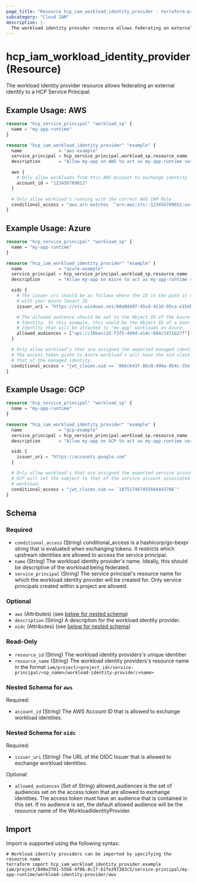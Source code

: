 ```yaml
---
page_title: "Resource hcp_iam_workload_identity_provider - terraform-provider-hcp"
subcategory: "Cloud IAM"
description: |-
  The workload identity provider resource allows federating an external identity to a HCP Service Principal.
---
```


# hcp_iam_workload_identity_provider (Resource)

The workload identity provider resource allows federating an external identity to a HCP Service Principal.

## Example Usage: AWS

```terraform
resource "hcp_service_principal" "workload_sp" {
  name = "my-app-runtime"
}

resource "hcp_iam_workload_identity_provider" "example" {
  name              = "aws-example"
  service_principal = hcp_service_principal.workload_sp.resource_name
  description       = "Allow my-app on AWS to act as my-app-runtime service principal"

  aws {
    # Only allow workloads from this AWS Account to exchange identity
    account_id = "123456789012"
  }

  # Only allow workload's running with the correct AWS IAM Role
  conditional_access = "aws.arn matches `^arn:aws:sts::123456789012:assumed-role/my-app-role`"
}
```

## Example Usage: Azure

```terraform
resource "hcp_service_principal" "workload_sp" {
  name = "my-app-runtime"
}

resource "hcp_iam_workload_identity_provider" "example" {
  name              = "azure-example"
  service_principal = hcp_service_principal.workload_sp.resource_name
  description       = "Allow my-app on Azure to act as my-app-runtime service principal"

  oidc {
    # The issuer uri should be as follows where the ID in the path is replaced
    # with your Azure Tenant ID
    issuer_uri = "https://sts.windows.net/60a0d497-45cd-413d-95ca-e154bbb9129b"

    # The allowed audience should be set to the Object ID of the Azure Managed
    # Identity. In this example, this would be the Object ID of a User Managed
    # Identity that will be attached to "my-app" workloads on Azure.
    allowed_audiences = ["api://10bacc1d-f3f5-499d-a14c-684c1471b27f"]
  }

  # Only allow workload's that are assigned the expected managed identity.
  # The access_token given to Azure workload's will have the oid claim set to
  # that of the managed identity.
  conditional_access = "jwt_claims.oid == `066c643f-86c0-490a-854c-35e77ddc7851`"
}
```

## Example Usage: GCP

```terraform
resource "hcp_service_principal" "workload_sp" {
  name = "my-app-runtime"
}

resource "hcp_iam_workload_identity_provider" "example" {
  name              = "gcp-example"
  service_principal = hcp_service_principal.workload_sp.resource_name
  description       = "Allow my-app on GCP to act as my-app-runtime service principal"

  oidc {
    issuer_uri = "https://accounts.google.com"
  }

  # Only allow workload's that are assigned the expected service account ID
  # GCP will set the subject to that of the service account associated with the
  # workload.
  conditional_access = "jwt_claims.sub == `107517467455664443766`"
}
```

<!-- schema generated by tfplugindocs -->
## Schema

### Required

- `conditional_access` (String) conditional_access is a hashicorp/go-bexpr string that is evaluated when exchanging tokens. It restricts which upstream identities are allowed to access the service principal.
- `name` (String) The workload identity provider's name. Ideally, this should be descriptive of the workload being federated.
- `service_principal` (String) The service principal's resource name for which the workload identity provider will be created for. Only service principals created within a project are allowed.

### Optional

- `aws` (Attributes) (see [below for nested schema](#nestedatt--aws))
- `description` (String) A description for the workload identity provider.
- `oidc` (Attributes) (see [below for nested schema](#nestedatt--oidc))

### Read-Only

- `resource_id` (String) The workload identity providers's unique identitier
- `resource_name` (String) The workload identity providers's resource name in the format `iam/project/<project_id>/service-principal/<sp_name>/workload-identity-provider/<name>`

<a id="nestedatt--aws"></a>
### Nested Schema for `aws`

Required:

- `account_id` (String) The AWS Account ID that is allowed to exchange workload identities.


<a id="nestedatt--oidc"></a>
### Nested Schema for `oidc`

Required:

- `issuer_uri` (String) The URL of the OIDC Issuer that is allowed to exchange workload identities.

Optional:

- `allowed_audiences` (Set of String) allowed_audiences is the set of audiences set on the access token that are allowed to exchange identities. The access token must have an audience that is contained in this set. If no audience is set, the default allowed audience will be the resource name of the WorkloadIdentityProvider.

## Import

Import is supported using the following syntax:

```shell
# Workload identity providers can be imported by specifying the resource name
terraform import hcp_iam_workload_identity_provider.example iam/project/840e3701-55b6-4f86-8c17-b1fe397303c5/service-principal/my-app-runtime/workload-identity-provider/aws
```
